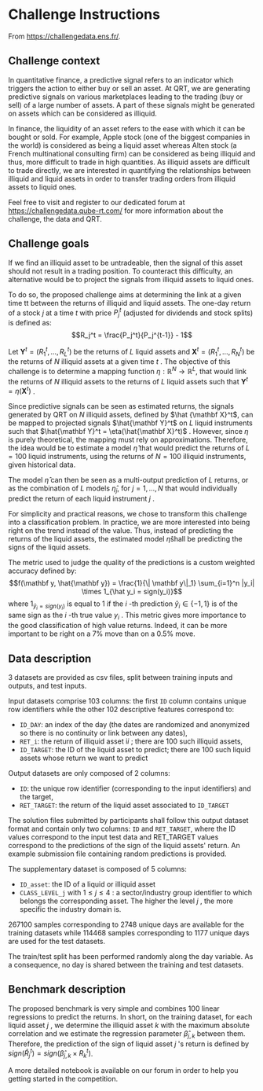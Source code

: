 # Challenge Instructions 

From https://challengedata.ens.fr/.

## Challenge context

In quantitative finance, a predictive signal refers to an indicator which triggers the action to either buy or sell an asset. At QRT, we are generating predictive signals on various marketplaces leading to the trading (buy or sell) of a large number of assets. A part of these signals might be generated on assets which can be considered as illiquid.

In finance, the liquidity of an asset refers to the ease with which it can be bought or sold. For example, Apple stock (one of the biggest companies in the world) is considered as being a liquid asset whereas Alten stock (a French multinational consulting firm) can be considered as being illiquid and thus, more difficult to trade in high quantities. As illiquid assets are difficult to trade directly, we are interested in quantifying the relationships between illiquid and liquid assets in order to transfer trading orders from illiquid assets to liquid ones.

Feel free to visit and register to our dedicated forum at https://challengedata.qube-rt.com/ for more information about the challenge, the data and QRT.

## Challenge goals

If we find an illiquid asset to be untradeable, then the signal of this asset should not result in a trading position. To counteract this difficulty, an alternative would be to project the signals from illiquid assets to liquid ones.

To do so, the proposed challenge aims at determining the link at a given time tt between the returns of illiquid and liquid assets. The one-day return of a stock $j$ at a time $t$ with price $P_j^t$ (adjusted for dividends and stock splits) is defined as:
$$R_j^t = \frac{P_j^t}{P_j^{t-1}} - 1$$

Let $\mathbf Y^t = (R_1^t, \dots, R_L^t)$ be the returns of $L$ liquid assets and $\mathbf X^t = (R_1^t, \dots, R_N^t)$ be the returns of $N$ illiquid assets at a given time $t$ . The objective of this challenge is to determine a mapping function $\eta: \mathbb R^N \rightarrow \mathbb R^L$, that would link the returns of $N$ illiquid assets to the returns of $L$ liquid assets such that $\mathbf Y^t = \eta(\mathbf X^t)$ .

Since predictive signals can be seen as estimated returns, the signals generated by QRT on $N$ illiquid assets, defined by $\hat {\mathbf X}^t$, can be mapped to projected signals $\hat{\mathbf Y}^t$ on $L$ liquid instruments such that $\hat{\mathbf Y}^t = \eta(\hat{\mathbf X}^t)$ . However, since $\eta$ is purely theoretical, the mapping must rely on approximations. Therefore, the idea would be to estimate a model $\hat \eta$ that would predict the returns of $L=100$ liquid instruments, using the returns of $N=100$ illiquid instruments, given historical data.

The model $\hat \eta$ can then be seen as a multi-output prediction of $L$ returns, or as the combination of $L$ models $\hat \eta_j$, for $j = 1, \dots, N$ that would individually predict the return of each liquid instrument $j$ .

For simplicity and practical reasons, we chose to transform this challenge into a classification problem. In practice, we are more interested into being right on the trend instead of the value. Thus, instead of predicting the returns of the liquid assets, the estimated model $\hat \eta$shall be predicting the signs of the liquid assets.

The metric used to judge the quality of the predictions is a custom weighted accuracy defined by:
$$f(\mathbf y, \hat{\mathbf y}) = \frac{1}{\| \mathbf y\|_1} \sum_{i=1}^n |y_i| \times 1_{\hat y_i = sign(y_i)}$$
where $1_{\hat y_i = sign(y_i)}$ is equal to 1 if the $i$ -th prediction $\hat y_i \in \{-1, 1\}$ is of the same sign as the $i$ -th true value $y_i$ . This metric gives more importance to the good classification of high value returns. Indeed, it can be more important to be right on a 7% move than on a 0.5% move.

## Data description

3 datasets are provided as csv files, split between training inputs and outputs, and test inputs.

Input datasets comprise 103 columns: the first `ID` column contains unique row identifiers while the other 102 descriptive features correspond to:
- `ID_DAY`: an index of the day (the dates are randomized and anonymized so there is no continuity or link between any dates),
- `RET_i`: the return of illiquid asset i*i* ; there are 100 such illiquid assets,
- `ID_TARGET`: the ID of the liquid asset to predict; there are 100 such liquid assets whose return we want to predict

Output datasets are only composed of 2 columns:
- `ID`: the unique row identifier (corresponding to the input identifiers)
  and the target,
- `RET_TARGET`: the return of the liquid asset associated to `ID_TARGET`

The solution files submitted by participants shall follow this output dataset format and contain only two columns: `ID` and `RET_TARGET`, where the ID values correspond to the input test data and RET_TARGET values correspond to the predictions of the sign of the liquid assets' return. An example submission file containing random predictions is provided.

The supplementary dataset is composed of 5 columns:
- `ID_asset`: the ID of a liquid or illiquid asset
- `CLASS_LEVEL_j` with $1 \leq j \leq 4$ : a sector/industry group identifier to which belongs the corresponding asset. The higher the level $j$ , the more specific the industry domain is.

267100 samples corresponding to 2748 unique days are available for the training datasets while 114468 samples corresponding to 1177 unique days are used for the test datasets.

The train/test split has been performed randomly along the day variable. As a consequence, no day is shared between the training and test datasets.

## Benchmark description

The proposed benchmark is very simple and combines 100 linear regressions to predict the returns. In short, on the training dataset, for each liquid asset $j$ , we determine the illiquid asset $k$ with the maximum absolute correlation and we estimate the regression parameter $\hat \beta_{j, k}$ between them. Therefore, the prediction of the sign of liquid asset $j$ 's return is defined by $sign(\hat R_j^t) = sign(\hat \beta_{j, k} \times R_k^t)$.

A more detailed notebook is available on our forum in order to help you getting started in the competition.